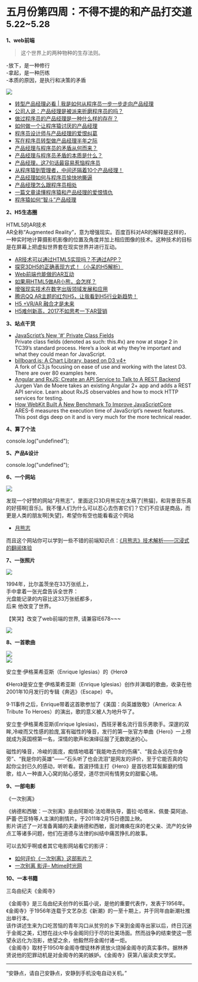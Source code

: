 # 五月份第四周：不得不提的和产品打交道  <small>5.22~5.28</small>

__1、web前端__    
    
> 这个世界上的两种物种的生存法则。

-放下，是一种修行  
-拿起，是一种历练  
-本质的原因，是执行和决策的矛盾

![](https://github.com/bluezhan/weeky/raw/master/docs/img/54-1.png) 

- [转型产品经理必看 | 我是如何从程序员一步一步走向产品经理](http://www.woshipm.com/pmd/224062.html)  
- [公司人说：产品经理是被派来折磨程序员的吗？](http://news.163.com/15/0506/17/AOUTP0LG00014JB5.html)  
- [做过程序员的产品经理是一种什么样的存在？](https://www.leiphone.com/news/201512/I0bnO3dEiHab8DU0.html)  
- [如何做一个让程序猿讨厌的产品经理](http://www.yixieshi.com/27603.html)  
- [程序员设计师与产品经理的爱恨纠葛](http://www.woshipm.com/pmd/128735.html)  
- [写在程序员转型做产品经理半年之际](http://www.woshipm.com/pmd/334826.html)  
- [产品经理与程序员的矛盾从何而来？](http://www.techug.com/post/collision-between-programmer-and-product-manage.html)  
- [产品经理与程序员矛盾的本质是什么？](https://www.zhihu.com/question/29333191)  
- [产品经理，这7句话最容易惹恼程序员](http://www.cyzone.cn/a/20160428/295121.html)  
- [从程序猿到管理者，中间还隔着10个产品经理！](http://www.sohu.com/a/136753687_623786)  
- [产品经理如何与程序员愉快地撕逼](http://www.gzjunyu.com/c4759.html)  
- [产品经理怎么跟程序员相处](http://www.jianshu.com/p/c7afb86f309c)  
- [一篇文章读懂程序猿和产品经理的爱恨情仇](http://www.woshipm.com/pmd/244684.html)  
- [程序猿如何“智斗”产品经理](http://www.cnblogs.com/dsxniubility/p/6340631.html)  

__2、H5生态圈__   

HTML5的AR技术  
AR全称“Augmented Reality”，意为增强现实。百度百科对AR的解释是这样的，一种实时地计算摄影机影像的位置及角度并加上相应图像的技术。这种技术的目标是在屏幕上把虚拟世界套在现实世界并进行互动。

- [AR技术可以通过HTML5实现吗？不通过APP？](https://www.zhihu.com/question/28779933)  
- [探究3DH5的正确表现方式！（小呆的H5解析）](http://www.zcool.com.cn/article/ZNDE0MjUy.html)    
- [Web前端也能做的AR互动](http://www.zcool.com.cn/article/ZNDU5OTA0.html)  
- [如果用HTML5做AR小熊，会怎样？](http://www.chinaar.com/ARzx/954.html)  
- [增强现实技术在数字出版领域发展和应用](http://www.chinaar.com/ARzx/80.html)  
- [腾讯QQ AR主题的红包H5，让我看到H5行业新趋势！](http://www.digitaling.com/articles/34457.html)  
- [H5 +VR/AR 融合才是未来](http://www.sohu.com/a/86611546_379442)  
- [H5难创新高，2017不如思考一下AR营销](https://zhuanlan.zhihu.com/p/25220498)  

__3、站点干货__    

- [JavaScript’s New '#' Private Class Fields](https://medium.com/the-thinkmill/javascripts-new-private-class-fields-93106e37647a)  
Private class fields (denoted as such: this.#x) are now at stage 2 in TC39’s standard process. Here’s a look at why they’re important and what they could mean for JavaScript. 
- [billboard.js: A Chart Library, based on D3 v4+](https://naver.github.io/billboard.js/)  
A fork of C3.js focusing on ease of use and working with the latest D3. There are over 80 examples here.  
- [Angular and RxJS: Create an API Service to Talk to A REST Backend](https://www.sitepoint.com/angular-rxjs-create-api-service-rest-backend/)  
Jurgen Van de Moere takes an existing Angular 2+ app and adds a REST API service. Learn about RxJS observables and how to mock HTTP services for testing.  
- [How WebKit Built A New Benchmark To Improve JavaScriptCore](https://webkit.org/blog/7536/jsc-loves-es6/)   
ARES-6 measures the execution time of JavaScript’s newest features. This post digs deep on it and is very much for the more technical reader.  

__4、算了个法__     
 
console.log("undefined");

__5、产品&设计__        

console.log("undefined");

__6、一个网站__

![](https://github.com/bluezhan/weeky/raw/master/docs/img/54-6.png)  

发现一个好赞的网站“月熊志”，里面这只3D月熊实在太萌了[熊猫]，和背景音乐真的好搭啊[音乐]。我不懂人们为什么可以忍心去伤害它们？它们不应该是商品，而更是人类的朋友啊[失望]，希望你有空也能看看这个网站  

- [月熊志](http://moonbear.animalsasia.org/)  

而且这个网站你可以学到一些不错的前端知识点：[《月熊志》技术解析——沉浸式的翻阅体验](http://www.csdn.net/article/a/2013-12-25/15817544)  

__7、一张照片__   

![](https://github.com/bluezhan/weeky/raw/master/docs/img/54-4.jpg)  

1994年，比尔盖茨坐在33万张纸上，  
手中拿着一张光盘告诉全世界：  
光盘能记录的内容比这33万张纸都多，   
后来 他改变了世界。  

【笑哭】改变了web前端的世界, 请兼容IE678~~~  

![](https://github.com/bluezhan/weeky/raw/master/docs/img/54-5.png)  

__8、一首歌曲__  

![](https://github.com/bluezhan/weeky/raw/master/docs/img/54-2.png)   
![](https://github.com/bluezhan/weeky/raw/master/docs/img/54-3.png) 

安立奎·伊格莱希亚斯（Enrique Iglesias）的《Hero》 

《Hero》是安立奎·伊格莱希亚斯（Enrique Iglesias）创作并演唱的歌曲，收录在他2001年10月发行的专辑《奔逃》（Escape）中。

9·11事件之后，Enrique带着这首歌参加了《美国：向英雄致敬》（America: A Tribute To Heroes）的演出，歌的意义被人为地升华了。  
   
安立奎·伊格莱希亚斯(Enrique Iglesias)，西班牙著名流行音乐男歌手。深邃的双眸,冷峻而又性感的脸庞,富有磁性的嗓音，发行的第一张官方单曲《Hero》一上榜就成为英国榜第一名，深情的歌声和演绎征服了无数歌迷的心。  
   
磁性的嗓音，冷峻的面庞，痴情地唱着“我能吻去你的伤痛”、“我会永远在你身旁”、“我是你的英雄”——“石头听了也会流泪”是网友的评价，至于它能否真的勾起你尘封已久的感动，听听看。首波抒情主打《Hero》是首彷若耳鬓厮磨的情歌，给人一种直入心窝的贴心感受，道尽世间有情男女的甜蜜心境。  

__9、一部电影__   

《一次别离》  

《纳德和西敏：一次别离》是由阿斯哈·法哈蒂执导，蕾拉·哈塔米、佩曼·莫阿迪、萨蕾·巴亚特等人主演的剧情片。于2011年2月15日德国上映。   
影片讲述了一对准备离婚的夫妻纳德和西敏，面对瘫痪在床的老父亲、流产的女钟点工等诸多问题，他们在道德与法律的纠结中痛苦挣扎的故事。    
 
可以去知乎啊或者其它电影网站看它的影评：  

- [如何评价《一次别离》这部影片？](https://www.zhihu.com/question/20600283)  
- [一次别离 影评– Mtime时光网](http://movie.mtime.com/143329/comment.html)  

__10、一本书籍__ 
 
三岛由纪夫《金阁寺》  

《金阁寺》是三岛由纪夫创作的长篇小说，是他的重要代表作，发表于1956年。《金阁寺》于1956年连载于文艺杂志《新潮》的一至十期上，并于同年由新潮社推出单行本。  
该作讲述生来为口吃苦恼的青年沟口从贫穷的乡下来到金阁寺出家以后，终日沉迷于金阁之美，幻想在战火中与金阁同归于尽的壮美场面。然而战争的结束使这一愿望永远化为泡影，绝望之余，他毅然将金阁付诸一炬。  
《金阁寺》取材于1950年金阁寺僧徒林养贤放火烧掉金阁寺的真实事件。据林养贤说他的犯罪动机是对金阁寺的美的嫉妒。《金阁寺》获第八届读卖文学奖。   

-------------------

“安静点，请自己安静点，安静到手机没电自动关机。”


